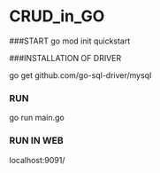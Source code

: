 # CRUD_in_GO

###START
go mod init quickstart

###INSTALLATION OF DRIVER

go get  github.com/go-sql-driver/mysql
 
### RUN
go run main.go

### RUN IN WEB
localhost:9091/

